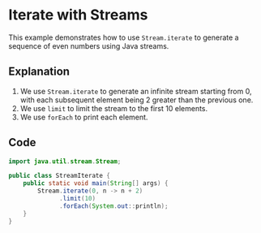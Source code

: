 # Iterate with Streams

This example demonstrates how to use `Stream.iterate` to generate a sequence of even numbers using Java streams.

## Explanation

1. We use `Stream.iterate` to generate an infinite stream starting from 0, with each subsequent element being 2 greater than the previous one.
2. We use `limit` to limit the stream to the first 10 elements.
3. We use `forEach` to print each element.

## Code

```java
import java.util.stream.Stream;

public class StreamIterate {
    public static void main(String[] args) {
        Stream.iterate(0, n -> n + 2)
              .limit(10)
              .forEach(System.out::println);
    }
}
```